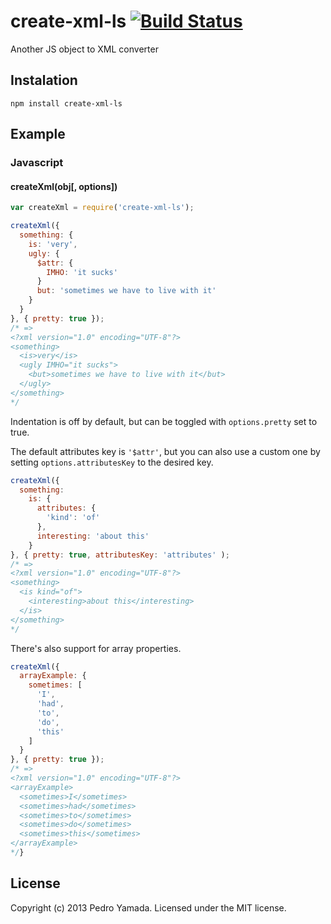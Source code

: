 # create-xml-ls [![Build Status](https://secure.travis-ci.org/yamadapc/create-xml-ls.png?branch=master)](http://travis-ci.org/yamadapc/create-xml-ls)

Another JS object to XML converter

## Instalation

```npm install create-xml-ls```

## Example

### Javascript

#### createXml(obj[, options])

```javascript
var createXml = require('create-xml-ls');

createXml({
  something: {
    is: 'very',
    ugly: {
      $attr: {
        IMHO: 'it sucks'
      }
      but: 'sometimes we have to live with it'
    }
  }
}, { pretty: true });
/* =>
<?xml version="1.0" encoding="UTF-8"?>
<something>
  <is>very</is>
  <ugly IMHO="it sucks">
    <but>sometimes we have to live with it</but>
  </ugly>
</something>
*/
```
Indentation is off by default, but can be toggled with ```options.pretty``` set
to true.

The default attributes key is ```'$attr'```, but you can also use a custom one
by setting ```options.attributesKey``` to the desired key.
```javascript
createXml({
  something:
    is: {
      attributes: {
        'kind': 'of'
      },
      interesting: 'about this'
    }
}, { pretty: true, attributesKey: 'attributes' );
/* =>
<?xml version="1.0" encoding="UTF-8"?>
<something>
  <is kind="of">
    <interesting>about this</interesting>
  </is>
</something>
*/
```

There's also support for array properties.
```javascript
createXml({
  arrayExample: {
    sometimes: [
      'I',
      'had',
      'to',
      'do',
      'this'
    ]
  }
}, { pretty: true });
/* =>
<?xml version="1.0" encoding="UTF-8"?>
<arrayExample>
  <sometimes>I</sometimes>
  <sometimes>had</sometimes>
  <sometimes>to</sometimes>
  <sometimes>do</sometimes>
  <sometimes>this</sometimes>
</arrayExample>
*/}
```

## License
Copyright (c) 2013 Pedro Yamada. Licensed under the MIT license.
